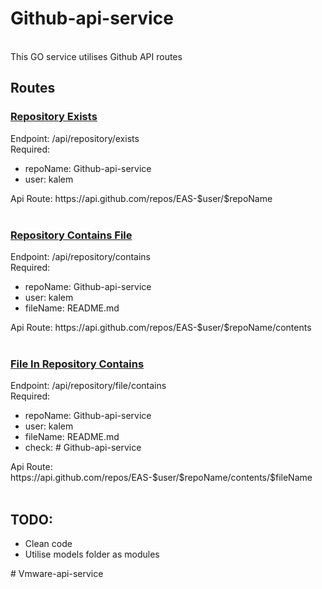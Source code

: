 # Github-api-service

<br>
This GO service utilises Github API routes 

<h2>Routes</h2> 
<h3><U>Repository Exists</U></h3> 
Endpoint: /api/repository/exists<br>
Required: 
<ul><li>repoName: Github-api-service</li> 
	<li>user: kalem</li></ul>
Api Route: https://api.github.com/repos/EAS-$user/$repoName<br>
<br>


<h3><U>Repository Contains File</U></h3> 
Endpoint: /api/repository/contains<br>
Required: 
<ul><li>repoName: Github-api-service</li> 
	<li>user: kalem</li>
	<li>fileName: README.md</li>
    </li> </ul>
Api Route: https://api.github.com/repos/EAS-$user/$repoName/contents<br>
<br>


<h3><U>File In Repository Contains</U></h3> 
Endpoint: /api/repository/file/contains<br>
Required: 
<ul><li>repoName: Github-api-service</li> 
	<li>user: kalem</li>
	<li>fileName: README.md</li>
    <li>check: # Github-api-service</li> </ul>
Api Route: https://api.github.com/repos/EAS-$user/$repoName/contents/$fileName<br>
<br>
<h2>TODO:</h2>
<ul><li>Clean code</li> 
	<li>Utilise models folder as modules</li>
</ul># Vmware-api-service
